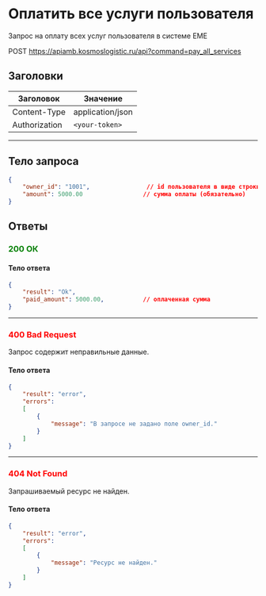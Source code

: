 # Оплатить все услуги пользователя

Запрос на оплату всех услуг пользователя в системе ЕМЕ

POST https://apiamb.kosmoslogistic.ru/api?command=pay_all_services

## Заголовки

| Заголовок           | Значение                       |
|---------------------|--------------------------------|
| Content-Type        | application/json              |
| Authorization       | `<your-token>`         |

---

## Тело запроса

```json
{
    "owner_id": "1001",                // id пользователя в виде строки (обязательно)
    "amount": 5000.00                 // сумма оплаты (обязательно)
}
```

## Ответы

### <span style="color: green;">200 ОК</span>

#### Тело ответа

```json
{
    "result": "Ok",
    "paid_amount": 5000.00,           // оплаченная сумма
}
```
---
### <span style="color: red;">400 Bad Request</span>
Запрос содержит неправильные данные.
#### Тело ответа

```json
{
    "result": "error",
    "errors":
    [
        {
            "message": "В запросе не задано поле owner_id."
        }
    ]
}
```
---
### <span style="color: red;">404 Not Found</span>
Запрашиваемый ресурс не найден.
#### Тело ответа

```json
{
    "result": "error",
    "errors":
    [
        {
            "message": "Ресурс не найден."
        }
    ]
}
```
